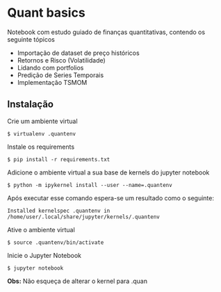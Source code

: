# Quant basics

Notebook com estudo guiado de finanças quantitativas, contendo os seguinte tópicos

- Importação de dataset de preço históricos
- Retornos e Risco (Volatilidade)
- Lidando com portfolios
- Predição de Series Temporais
- Implementação TSMOM

## Instalação

Crie um ambiente virtual
```
$ virtualenv .quantenv
```

Instale os requirements

```
$ pip install -r requirements.txt
```

Adicione o ambiente virtual a sua base de kernels do jupyter notebook

```
$ python -m ipykernel install --user --name=.quantenv
```

Após executar esse comando espera-se um resultado como o seguinte:

```
Installed kernelspec .quantenv in /home/user/.local/share/jupyter/kernels/.quantenv
```

Ative o ambiente virtual

```
$ source .quantenv/bin/activate
```

Inicie o Jupyter Notebook

```
$ jupyter notebook
```

**Obs:** Não esqueça de alterar o kernel para .quan
